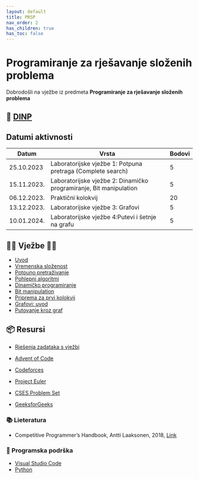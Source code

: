 ```yaml
---
layout: default
title: PRSP
nav_order: 2
has_children: true
has_toc: false
---
```


# Programiranje za rješavanje složenih problema

Dobrodošli  na vježbe iz predmeta **Programiranje za rješavanje složenih problema**

## 📅 [DINP](https://www.inf.uniri.hr/images/nastava/izvedbeni/2023_2024/PDS/3/DINP_FIDIT_2023_2024_PRSP.pdf)

## Datumi aktivnosti

| Datum | Vrsta | Bodovi |
| ----- | ----- | --------|
| 25.10.2023 | Laboratorijske vježbe 1: Potpuna pretraga (Complete search) | 5 |
| 15.11.2023. | Laboratorijske vježbe 2: Dinamičko programiranje, Bit manipulation | 5 |
| 06.12.2023. | Praktični kolokvij | 20 | 
| 13.12.2023. | Laboratorijske vježbe 3: Grafovi | 5 |
| 10.01.2024. | Laboratorijske vježbe 4:Putevi i šetnje na grafu  | 5 | 

## 👨‍💻 Vježbe 👨‍🏫

- [Uvod](../vjezbe-sadrzaj/prsp-uvod.md)
- [Vremenska složenost](../vjezbe-sadrzaj/vremenska-slozenost)
- [Potpuno pretraživanje](../vjezbe-sadrzaj/potpuno-pretrazivanje)
- [Pohlepni algoritmi](../vjezbe-sadrzaj/pohlepni-algoritmi)
- [Dinamičko programiranje](../vjezbe-sadrzaj/dinamicko-programiranje)
- [Bit manipulation](../vjezbe-sadrzaj/bit-manipulation)
- [Priprema za prvi kolokvij](../vjezbe-sadrzaj/priprema-kol1)
- [Grafovi: uvod](../vjezbe-sadrzaj/grafovi-uvod)
- [Putovanje kroz graf](../vjezbe-sadrzaj/putovanje-kroz-graf)

<!--
- [ ] [Matrice](./matrice)
- [ ] [Teorija brojeva](./teorija-brojeva)
- [ ] [Kombinatorika](./kombinatorika)
- [ ] [Geometrija](./geometrija)
- [ ] [Teorija igara](./teorija-igara)
- [ ] [Prprema za Kolokvij](./priprema-kolokvij)
-->

## 📦 Resursi

- [Rješenja zadataka s vježbi](../vjezbe-rjesenja)

- [Advent of Code](https://adventofcode.com/)
- [Codeforces](https://codeforces.com/)
- [Project Euler](https://projecteuler.net/)
- [CSES Problem Set](https://cses.fi/problemset/)
- [GeeksforGeeks](https://www.geeksforgeeks.org/competitive-programming-a-complete-guide/)

### 📚 Lieteratura

- Competitive Programmer’s Handbook, Antti Laaksonen, 2018, [Link](https://cses.fi/book/book.pdf)

### 🧰 Programska podrška

- [Visual Studio Code](https://code.visualstudio.com/)
- [Python](https://www.python.org/)
